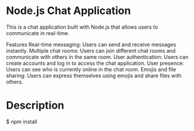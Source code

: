 # Node.js Chat Application
This is a chat application built with Node.js that allows users to communicate in real-time.

Features
Real-time messaging: Users can send and receive messages instantly.
Multiple chat rooms: Users can join different chat rooms and communicate with others in the same room.
User authentication: Users can create accounts and log in to access the chat application.
User presence: Users can see who is currently online in the chat room.
Emojis and file sharing: Users can express themselves using emojis and share files with others.

# Description
$ npm install

